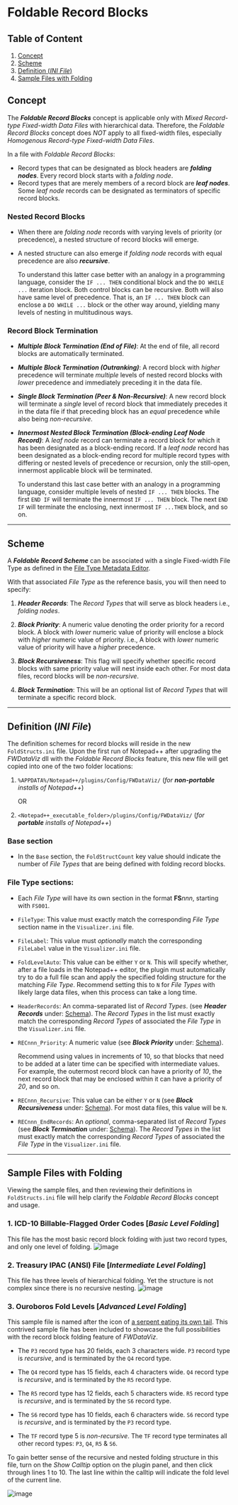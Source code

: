 # Foldable Record Blocks

## Table of Content
1. [Concept](#Concept)
2. [Scheme](#Scheme)
3. [Definition (_INI File_)](#Definition-(_INI-File_))
4. [Sample Files with Folding](#Sample-Files-with-Folding)

## Concept
The **_Foldable Record Blocks_** concept is applicable only with _Mixed Record-type Fixed-width Data Files_ with hierarchical data. Therefore, the _Foldable Record Blocks_ concept does _NOT_ apply to all fixed-width files, especially _Homogenous Record-type Fixed-width Data Files_.

In a file with _Foldable Record Blocks_:
* Record types that can be designated as block headers are **_folding nodes_**. Every record block starts with a _folding node_.
* Record types that are merely members of a record block are **_leaf nodes_**. Some _leaf node_ records can be designated as terminators of specific record blocks.

### Nested Record Blocks
* When there are _folding node_ records with varying levels of priority (or precedence), a nested structure of record blocks will emerge.

* A nested structure can also emerge if _folding node_ records with equal precedence are also **_recursive_**.

  To understand this latter case better with an analogy in a programming language, consider the `IF ... THEN` conditional block and the `DO WHILE ...` iteration block. Both control blocks can be recursive. Both will also have same level of precedence. That is, an `IF ... THEN` block can enclose a `DO WHILE ...` block or the other way around, yielding many levels of nesting in multitudinous ways.

### Record Block Termination
* **_Multiple Block Termination (End of File)_**: At the end of file, all record blocks are automatically terminated.

* **_Multiple Block Termination (Outranking)_**: A record block with _higher_ precedence will terminate _multiple_ levels of nested record blocks with _lower_ precedence and immediately preceding it in the data file.

* **_Single Block Termination (Peer & Non-Recursive)_**: A new record block will terminate a _single_ level of record block that immediately precedes it in the data file if that preceding block has an _equal_ precedence while also being _non-recursive_.

* **_Innermost Nested Block Termination (Block-ending Leaf Node Record)_**: A _leaf node_ record can terminate a record block for which it has been designated as a block-ending record. If a _leaf node_ record has been designated as a block-ending record for multiple record types with differing or nested levels of precedence or recursion, only the still-open, innermost applicable block will be terminated.

  To understand this last case better with an analogy in a programming language, consider multiple levels of nested `IF ... THEN` blocks. The first `END IF` will terminate the innermost `IF ... THEN` block. The next `END IF` will terminate the enclosing, next innermost `IF ...THEN` block, and so on.

---

## Scheme
A **_Foldable Record Scheme_** can be associated with a single Fixed-width File Type as defined in the [File Type Metadata Editor](https://github.com/shriprem/FWDataViz/blob/master/docs/file_type_config_dialog.md).

With that associated _File Type_ as the reference basis, you will then need to specify:
1. **_Header Records_**: The _Record Types_ that will serve as block headers i.e., _folding nodes_.

2. **_Block Priority_**: A numeric value denoting the order priority for a record block. A block with _lower_ numeric value of priority will enclose a block with _higher_ numeric value of priority. i.e., A block with _lower_ numeric value of priority will have a _higher_ precedence.

3. **_Block Recursiveness_**: This flag will specify whether specific record blocks with same priority value will nest inside each other. For most data files, record blocks will be _non-recursive_.

4. **_Block Termination_**: This will be an optional list of _Record Types_ that will terminate a specific record block.


---

## Definition (_INI File_)
The definition schemes for record blocks will reside in the new `FoldStructs.ini` file. Upon the first run of Notepad++ after upgrading the _FWDataViz_ dll with the _Foldable Record Blocks_ feature, this new file will get copied into one of the two folder locations:
1. `%APPDATA%/Notepad++/plugins/Config/FWDataViz/` (_for **non-portable** installs of Notepad++_)

    OR

2. `<Notepad++_executable_folder>/plugins/Config/FWDataViz/` (_for **portable** installs of Notepad++_)


### Base section
* In the `Base` section, the `FoldStructCount` key value should indicate the number of _File Types_ that are being defined with folding record blocks.


### File Type sections:
* Each _File Type_ will have its own section in the format **FS**_nnn_, starting with `FS001`.

* `FileType`: This value must exactly match the corresponding _File Type_ section name in the `Visualizer.ini` file.

* `FileLabel`: This value must _optionally_ match the corresponding `FileLabel` value in the `Visualizer.ini` file.

* `FoldLevelAuto`: This value can be either `Y` or `N`. This will specify whether, after a file loads in the Notepad++ editor, the plugin must automatically try to do a full file scan and apply the specified folding structure for the matching _File Type_. Recommend setting this to `N` for _File Types_ with likely large data files, when this process can take a long time.

* `HeaderRecords`: An comma-separated list of _Record Types_. (see **_Header Records_** under: [Schema](#schema)). The _Record Types_ in the list must exactly match the corresponding _Record Types_ of associated the _File Type_ in the `Visualizer.ini` file.

* `RECnnn_Priority`: A numeric value (see **_Block Priority_** under: [Schema](#schema)).

  Recommend using values in increments of  10, so that blocks that need to be added at a later time can be specified with intermediate values. For example, the outermost record block can have a priority of _10_, the next record block that may be enclosed within it can have a priority of _20_, and so on.

* `RECnnn_Recursive`: This value can be either `Y` or `N` (see **_Block Recursiveness_** under: [Schema](#schema)). For most data files, this value will be `N`.


* `RECnnn_EndRecords`: An _optional_, comma-separated list of _Record Types_ (see **_Block Termination_** under: [Schema](#schema)). The _Record Types_ in the list must exactly match the corresponding _Record Types_ of associated the _File Type_ in the `Visualizer.ini` file.

---

## Sample Files with Folding
Viewing the sample files, and then reviewing their definitions in `FoldStructs.ini` file will help clarify the _Foldable Record Blocks_ concept and usage.

### 1. ICD-10 Billable-Flagged Order Codes [_Basic Level Folding_]
This file has the most basic record block folding with just two record types, and only one level of folding.
![image](https://raw.githubusercontent.com/shriprem/FWDataViz/master/images/foldable_orders_file.png)


### 2. Treasury IPAC (ANSI) File [_Intermediate Level Folding_]
This file has three levels of hierarchical folding. Yet the structure is not complex since there is no recursive nesting.
![image](https://raw.githubusercontent.com/shriprem/FWDataViz/master/images/foldable_ipac_file.png)


### 3. Ouroboros Fold Levels [_Advanced Level Folding_]
This sample file is named after the icon of [a serpent eating its own tail](https://en.wikipedia.org/wiki/Ouroboros). This contrived sample file has been included to showcase the full possibilities with the record block folding feature of _FWDataViz_.

* The `P3` record type has 20 fields, each 3 characters wide. `P3` record type is _recursive_, and is terminated by the `Q4` record type.

* The `Q4` record type has 15 fields, each 4 characters wide. `Q4` record type is _recursive_, and is terminated by the `R5` record type.

* The `R5` record type has 12 fields, each 5 characters wide. `R5` record type is _recursive_, and is terminated by the `S6` record type.

* The `S6` record type has 10 fields, each 6 characters wide. `S6` record type is _recursive_, and is terminated by the `P3` record type.

* The `TF` record type 5 is _non-recursive_. The `TF` record type terminates all other record types: `P3`, `Q4`, `R5` & `S6`.

To gain better sense of the recursive and nested folding structure in this file, turn on the _Show Calltip_ option on the plugin panel, and then click through lines 1 to 10. The last line within the calltip will indicate the fold level of the current line.

![image](https://raw.githubusercontent.com/shriprem/FWDataViz/master/images/foldable_ouroboros_file.png)
